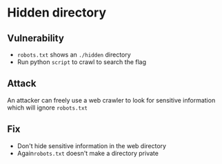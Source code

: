 # Hidden directory

## Vulnerability
* `robots.txt` shows an `./hidden` directory
* Run python `script` to crawl to search the flag

## Attack
An attacker can freely use a web crawler to look for sensitive information which
 will ignore `robots.txt`

## Fix
* Don't hide sensitive information in the web directory
* Again`robots.txt` doesn't make a directory private
